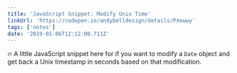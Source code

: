```yaml
---
title: 'JavaScript Snippet: Modify Unix Time'
linkUrl: 'https://codepen.io/andybelldesign/details/PXewwy'
tags: ['notes'] 
date: '2019-01-06T12:12:00.711Z'
---
```

🔥 A little JavaScript snippet here for if you want to modify a `Date` object and get back a Unix timestamp in seconds based on that modification.